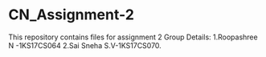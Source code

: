 # CN_Assignment-2
This repository contains files for assignment 2
Group Details:
1.Roopashree N -1KS17CS064
2.Sai Sneha S.V-1KS17CS070.
